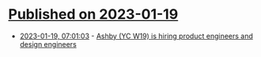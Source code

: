 # [Published on 2023-01-19](index.md)

* [2023-01-19, 07:01:03](https://news.ycombinator.com/item?id=34437494) - [Ashby (YC W19) is hiring product engineers and design engineers](https://www.ashbyhq.com/careers?utm_source=hn)
